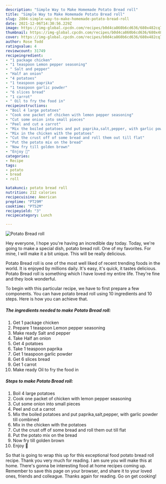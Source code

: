 ```yaml
---
description: "Simple Way to Make Homemade Potato Bread roll"
title: "Simple Way to Make Homemade Potato Bread roll"
slug: 2804-simple-way-to-make-homemade-potato-bread-roll
date: 2021-12-06T14:30:56.229Z
image: https://img-global.cpcdn.com/recipes/b0d4ca860b6cd636/680x482cq70/potato-bread-roll-recipe-main-photo.jpg
thumbnail: https://img-global.cpcdn.com/recipes/b0d4ca860b6cd636/680x482cq70/potato-bread-roll-recipe-main-photo.jpg
cover: https://img-global.cpcdn.com/recipes/b0d4ca860b6cd636/680x482cq70/potato-bread-roll-recipe-main-photo.jpg
author: Rose Todd
ratingvalue: 4
reviewcount: 31749
recipeingredient:
- "1 package chicken"
- "1 teaspoon Lemon pepper seasoning"
- " Salt and pepper"
- "Half an onion"
- "4 potatoes"
- "1 teaspoon paprika"
- "1 teaspoon garlic powder"
- "6 slices bread"
- "1 carrot"
- " Oil to fry the food in"
recipeinstructions:
- "Boil 4 large potatoes"
- "Cook one packet of chicken with lemon pepper seasoning"
- "Cut some onion into small pieces"
- "Peel and cut a carrot"
- "Mix the boiled potatoes and put paprika,salt,pepper, with garlic powder till combined"
- "Mix in the chicken with the potatoes"
- "Cut the crust off of some bread and roll them out till flat"
- "Put the potato mix on the bread"
- "Now fry till golden brown"
- "Enjoy 🥰"
categories:
- Recipe
tags:
- potato
- bread
- roll

katakunci: potato bread roll 
nutrition: 212 calories
recipecuisine: American
preptime: "PT29M"
cooktime: "PT52M"
recipeyield: "3"
recipecategory: Lunch

---
```



![Potato Bread roll](https://img-global.cpcdn.com/recipes/b0d4ca860b6cd636/680x482cq70/potato-bread-roll-recipe-main-photo.jpg)

Hey everyone, I hope you're having an incredible day today. Today, we're going to make a special dish, potato bread roll. One of my favorites. For mine, I will make it a bit unique. This will be really delicious.



Potato Bread roll is one of the most well liked of recent trending foods in the world. It is enjoyed by millions daily. It's easy, it's quick, it tastes delicious. Potato Bread roll is something which I have loved my entire life. They're fine and they look wonderful.


To begin with this particular recipe, we have to first prepare a few components. You can have potato bread roll using 10 ingredients and 10 steps. Here is how you can achieve that.

<!--inarticleads1-->

##### The ingredients needed to make Potato Bread roll:

1. Get 1 package chicken
1. Prepare 1 teaspoon Lemon pepper seasoning
1. Make ready  Salt and pepper
1. Take Half an onion
1. Get 4 potatoes
1. Take 1 teaspoon paprika
1. Get 1 teaspoon garlic powder
1. Get 6 slices bread
1. Get 1 carrot
1. Make ready  Oil to fry the food in




<!--inarticleads2-->

##### Steps to make Potato Bread roll:

1. Boil 4 large potatoes
1. Cook one packet of chicken with lemon pepper seasoning
1. Cut some onion into small pieces
1. Peel and cut a carrot
1. Mix the boiled potatoes and put paprika,salt,pepper, with garlic powder till combined
1. Mix in the chicken with the potatoes
1. Cut the crust off of some bread and roll them out till flat
1. Put the potato mix on the bread
1. Now fry till golden brown
1. Enjoy 🥰




So that is going to wrap this up for this exceptional food potato bread roll recipe. Thank you very much for reading. I am sure you will make this at home. There's gonna be interesting food at home recipes coming up. Remember to save this page on your browser, and share it to your loved ones, friends and colleague. Thanks again for reading. Go on get cooking!
